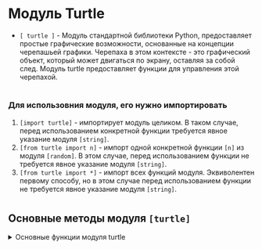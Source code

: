 # Модуль Turtle

- `[ turtle ]` - Модуль стандартной библиотеки Python, предоставляет простые графические возможности, основанные на концепции черепашьей графики. Черепаха в этом контексте - это графический объект, который может двигаться по экрану, оставляя за собой след. Модуль turtle предоставляет функции для управления этой черепахой.
#
### Для использовния модуля, его нужно импортировать
 1) `[import turtle]` - импортирует модуль целиком. В таком случае, перед использованием конкретной функции требуется явное указание модуля `[string]`.
 2) `[from turtle import n]` - импорт одной конкретной функции `[n]` из модуля `[random]`. В этом случае, перед использованием функции не требуется явное указание модуля `[string]`.
 3) `[from turtle import *]` - импорт всех функций модуля. Эквиволентен первому способу, но в этом случае перед использованием функции не требуется явное указание модуля `[string]`.
#
## Основные методы модуля `[turtle]`
<details>
  <summary>Основные функции модуля turtle</summary> 

#
<details>
  <summary>Подготовка к работе</summary> 
  
#
 - После импорта модуля требуются некоторые подготовительные действия для работы с черепашкой, такие как ее создание, установка углового направления и тд.
#
 ### 1) `[ screen = turtle.Screen() ]` - создает экран, на котором черепаха будет рисовать. Этот объект screen позволяет управлять параметрами экрана, такими как цвет фона, размер окна и другие свойства.
#
 ### 2) `[ t = turtle.Turtle() ]` - создает объект черепахи в модуле `[turtle]`
#
 ### 3) `[ t.showturtle() ]` - используется для отображения черепахи на экране, если она была скрыта с помощью метода hideturtle().
#
 ### 4) `[ t.hideturtle() ]` - используется для скрытия черепахи на экране. Когда черепаха скрыта, она не будет видна на графическом окне при выполнении команд, и не оставит следа при движении.
#
 ### 5) `[ t.setheading(n) ]` - используется для установки абсолютного направления черепахи в угол n градусов. Изначально имеет 0 градусов. При изменении, поварачивает черепаху против часовой стрелки (на лево).
#
 ### 6) `[ t.heading() ]` - возвращает текущее абсолютное направление (угол) черепахи в градусах относительно положительной оси x.
#
 ### 7) `[ t.right(n) ]` - используется для поворота черепахи вправо на угол `[n]` градусов. Положительное значение `[n]` приводит к повороту вправо, отрицательное - влево.
#
 ### 8) `[ t.left(n) ]` - используется для поворота черепахи влево на угол n градусов. Положительное значение n приводит к повороту влево, отрицательное - вправо.
#
 ### 9) `[ t.shape(n) ]` - используется для установки внешнего вида черепахи. Аргумент n может принимать различные значения, определяющие форму черепахи. 
 Например:
- "arrow": Стрелка (по умолчанию).
- "turtle": Традиционная черепаха.
- "circle": Круг.
- "square": Квадрат.
- "triangle": Треугольник.
#
 ### 10) `[ t.speed(n) ]` - устанавливает скорость движения черепашки (по умолчанию n = 3). Если вызвать этот метод без аргументов, он возвращает текущую скорость.
#
 ### 10) `[ screen.bgcolor('color') ]` - устанавливает цвет фона. Модуль turtle поддерживает использование стандартных цветов по их названию (red', 'blue', 'green', 'black', 'white', и т.д.), а также цветов в формате RGB.
</details>

<details>
  <summary>Работа с пером</summary> 
  
#
 ### 1) `[ t.penup() ]` - используется для поднятия пера черепахи. Когда перо поднято, черепаха не будет оставлять след при перемещении, поэтому линии не будут рисоваться на экране.
#
 ### 1) `[ t.pendown() ]` - используется для опускания пера черепахи, что означает, что она снова начнет оставлять след при перемещении.
#
 ### 1) `[ t.pensize(n) ]` - используется для установки ширины линии, которую черепаха будет рисовать. Аргумент n задает ширину линии в пикселях. (По умолчанию n = 1)
#
 ### 1) `[ t.pencolor('color') ]` - используется для установки цвета пера (цвета линии), которую черепаха будет использовать для рисования. Аргумент 'color' представляет собой строку, описывающую цвет. Модуль turtle поддерживает использование стандартных цветов по их названию (red', 'blue', 'green', 'black', 'white', и т.д.), а также цветов в формате RGB.
#
 ### 1) `[  ]` -
</details>

</details>
